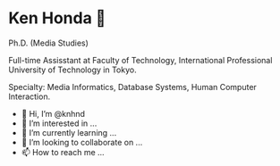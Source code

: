 # Ken Honda 🚀

Ph.D. (Media Studies)

Full-time Assisstant at Faculty of Technology, International Professional University of Technology in Tokyo.

Specialty: Media Informatics, Database Systems, Human Computer Interaction.

- 👋 Hi, I’m @knhnd
- 👀 I’m interested in ...
- 🌱 I’m currently learning ...
- 💞️ I’m looking to collaborate on ...
- 📫 How to reach me ...

<!---
knhnd/knhnd is a ✨ special ✨ repository because its `README.md` (this file) appears on your GitHub profile.
You can click the Preview link to take a look at your changes.
--->
